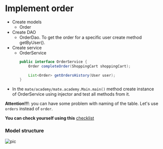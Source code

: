 # Implement order

- Create models
    - Order
- Create DAO
    - OrderDao. To get the order for a specific user create method getByUser().
- Create service  
    - OrderService
        ```java
        public interface OrderService {
            Order completeOrder(ShoppingCart shoppingCart);
            
            List<Order> getOrdersHistory(User user);
        }
        ``` 
- In the `mate/academy/mate.academy.Main.main()` method create instance of OrderService using injector and test all methods from it.   

__Attention!!!__: you can have some problem with naming of the table. Let's use `orders` instead of `order`.

__You can check yourself using this__ [checklist](https://mate-academy.github.io/jv-program-common-mistakes/hibernate/add-order/add-order-hw)  

### Model structure 
![pic](Hibernate_Cinema_Uml.png)
